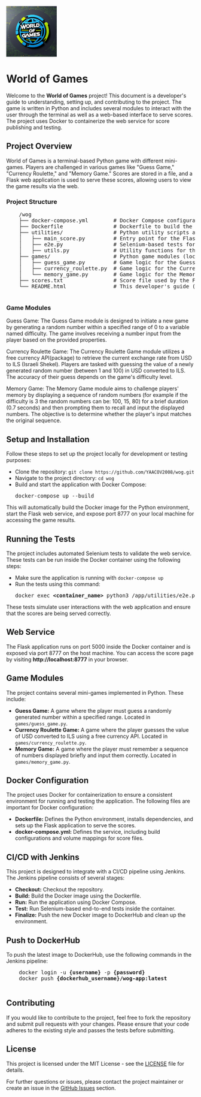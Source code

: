 <!DOCTYPE html>
<html lang="en">
<a href="https://github.com/YAACOV2008/wog">
  <img src="./images/logo-main.png" alt="Logo" height="135px" style="max-width: 100%;">
</a>
<br/>

<body>
<h1> World of Games </h1>
<p>Welcome to the <strong>World of Games</strong> project! This document is a developer's guide to understanding, setting up, and contributing to the project. The game is written in Python and includes several modules to interact with the user through the terminal as well as a web-based interface to serve scores. The project uses Docker to containerize the web service for score publishing and testing.</p>
<h2>Project Overview</h2>
    <p>World of Games is a terminal-based Python game with different mini-games. Players are challenged in various games like "Guess Game," "Currency Roulette," and "Memory Game." Scores are stored in a file, and a Flask web application is used to serve these scores, allowing users to view the game results via the web.</p>

<h3>Project Structure</h3>

<pre>
    /wog
    ├── docker-compose.yml        # Docker Compose configuration for the application
    ├── Dockerfile                # Dockerfile to build the Python environment and web service
    ├── utilities/                # Python utility scripts and main game logic
    │   ├── main_score.py         # Entry point for the Flask web service
    │   ├── e2e.py                # Selenium-based tests for the web service
    │   ├── utils.py              # Utility functions for the game logic
    ├── games/                    # Python game modules (located here)
    │   ├── guess_game.py         # Game logic for the Guess Game
    │   ├── currency_roulette.py  # Game logic for the Currency Roulette game
    │   └── memory_game.py        # Game logic for the Memory game
    ├── scores.txt                # Score file used by the Flask service
    └── README.html               # This developer's guide (HTML format)
    </pre>
<h3>Game Modules </h3>

Guess Game:
The Guess Game module is designed to initiate a new game by generating a random number
within a specified range of 0 to a variable named difficulty. The game involves receiving a number
input from the player based on the provided properties.

Currency Roulette Game:
The Currency Roulette Game module utilizes a free currency API(package) to retrieve the current
exchange rate from USD to ILS (Israeli Shekel). Players are tasked with guessing the value of a newly
generated random number (between 1 and 100) in USD converted to ILS. The accuracy of their guess
depends on the game's difficulty level.

Memory Game:
The Memory Game module aims to challenge players' memory by displaying a sequence of
random numbers (for example if the difficulty is 3 the random numbers can be: 100, 15, 80) for a
brief duration (0.7 seconds) and then prompting them to recall and input the displayed numbers.
The objective is to determine whether the player's input matches the original sequence.

<h2>Setup and Installation</h2>
    <p>Follow these steps to set up the project locally for development or testing purposes:</p>
    <ul>
        <li>Clone the repository: <code>git clone https://github.com/YAACOV2008/wog.git</code></li>
        <li>Navigate to the project directory: <code>cd wog</code></li>
        <li>Build and start the application with Docker Compose:
            <pre>docker-compose up --build</pre>
        </li>
    </ul>
    <p>This will automatically build the Docker image for the Python environment, start the Flask web service, and expose port 8777 on your local machine for accessing the game results.</p>

<h2>Running the Tests</h2>
    <p>The project includes automated Selenium tests to validate the web service. These tests can be run inside the Docker container using the following steps:</p>
    <ul>
        <li>Make sure the application is running with <code>docker-compose up</code></li>
        <li>Run the tests using this command:
            <pre>docker exec <strong>&lt;container_name&gt;</strong> python3 /app/utilities/e2e.py</pre>
        </li>
    </ul>
    <p>These tests simulate user interactions with the web application and ensure that the scores are being served correctly.</p>

<h2>Web Service</h2>
    <p>The Flask application runs on port 5000 inside the Docker container and is exposed via port 8777 on the host machine. You can access the score page by visiting <strong>http://localhost:8777</strong> in your browser.</p>

<h2>Game Modules</h2>
    <p>The project contains several mini-games implemented in Python. These include:</p>
    <ul>
        <li><strong>Guess Game:</strong> A game where the player must guess a randomly generated number within a specified range. Located in <code>games/guess_game.py</code>.</li>
        <li><strong>Currency Roulette Game:</strong> A game where the player guesses the value of USD converted to ILS using a free currency API. Located in <code>games/currency_roulette.py</code>.</li>
        <li><strong>Memory Game:</strong> A game where the player must remember a sequence of numbers displayed briefly and input them correctly. Located in <code>games/memory_game.py</code>.</li>
    </ul>

<h2>Docker Configuration</h2>
    <p>The project uses Docker for containerization to ensure a consistent environment for running and testing the application. The following files are important for Docker configuration:</p>
    <ul>
        <li><strong>Dockerfile:</strong> Defines the Python environment, installs dependencies, and sets up the Flask application to serve the scores.</li>
        <li><strong>docker-compose.yml:</strong> Defines the service, including build configurations and volume mappings for score files.</li>
    </ul>

<h2>CI/CD with Jenkins</h2>
    <p>This project is designed to integrate with a CI/CD pipeline using Jenkins. The Jenkins pipeline consists of several stages:</p>
    <ul>
        <li><strong>Checkout:</strong> Checkout the repository.</li>
        <li><strong>Build:</strong> Build the Docker image using the Dockerfile.</li>
        <li><strong>Run:</strong> Run the application using Docker Compose.</li>
        <li><strong>Test:</strong> Run Selenium-based end-to-end tests inside the container.</li>
        <li><strong>Finalize:</strong> Push the new Docker image to DockerHub and clean up the environment.</li>
    </ul>

<h2>Push to DockerHub</h2>
    <p>To push the latest image to DockerHub, use the following commands in the Jenkins pipeline:</p>
    <pre>
    docker login -u <strong>{username}</strong> -p <strong>{password}</strong>
    docker push <strong>{dockerhub_username}/wog-app:latest</strong>
    </pre>

<h2>Contributing</h2>
    <p>If you would like to contribute to the project, feel free to fork the repository and submit pull requests with your changes. Please ensure that your code adheres to the existing style and passes the tests before submitting.</p>

<h2>License</h2>
    <p>This project is licensed under the MIT License - see the <a href="https://opensource.org/licenses/MIT" target="_blank">LICENSE</a> file for details.</p>

<footer>
        <p>For further questions or issues, please contact the project maintainer or create an issue in the <a href="https://github.com/YAACOV2008/wog/issues" target="_blank">GitHub Issues</a> section.</p>
    </footer>
</body>
</html>
